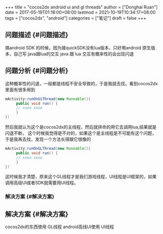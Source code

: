 +++
title = "cocos2dx android ui and gl threads"
author = ["Donghai Ruan"]
date = 2017-05-19T01:18:00+08:00
lastmod = 2021-10-19T10:34:17+08:00
tags = ["cocos2dx", "android"]
categories = ["笔记"]
draft = false
+++

## 问题描述 {#问题描述}

搞android SDK 的时候，因为接quickSDK没有lua版本，只好用android 原生版本，自己写 java跟lua的交互
java 跟 lua 交互有概率性的会出现闪退


## 问题分析 {#问题分析}

这种概率性的闪退，一般都是线程不安全导致的，于是我就去找，看到cocos2dx 里面有很多用到

```java
mActivity:runOnUiThread(new Runnable(){
     public void run() {
     // xxoo xxoo
     }
})
```

然后我就认为这个是cocos2dx的主线程，然后就拼命的用它去调用lua,结果就是闪退不断，
这个时候我觉得是不对的，如果这个是主线程是不可能有这个问题，于是我再去找，发现一个方法长得跟它很像的

```java
mActivity:runOnGLThread(new Runnable(){
     public void run() {
     // xxoo xxoo
     }
})
```

这时候我才清楚，原来这个GL线程才是我们游戏线程，UI线程是UI框架的，如果调用高级UI或者SDK就需要用UI线程。


### 解决方案 {#解决方案}


## 解决方案 {#解决方案}

cocos2dx的东西使用 GL线程
android高线UI使用 UI线程
